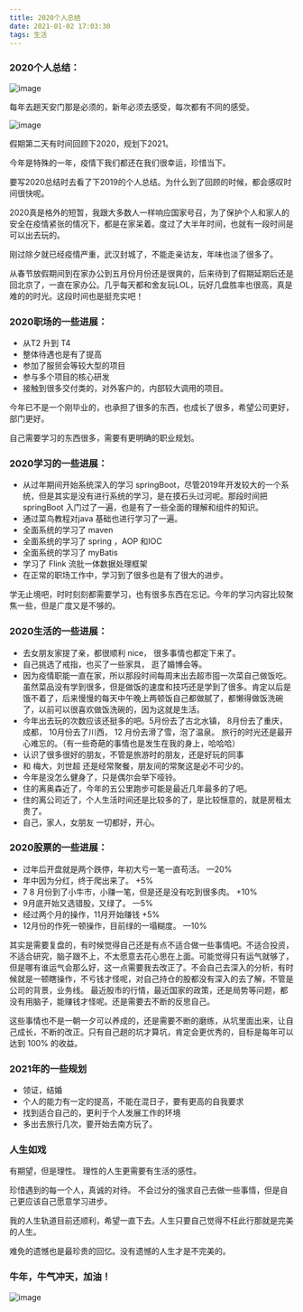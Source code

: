```yaml
---
title: 2020个人总结
date: 2021-01-02 17:03:30
tags: 生活
---
```


### 2020个人总结：

![image](https://images.pexels.com/photos/6085164/pexels-photo-6085164.jpeg?auto=compress&cs=tinysrgb&dpr=2&w=500)

每年去趟天安门那是必须的，新年必须去感受，每次都有不同的感受。

![image](https://images.pexels.com/photos/6372567/pexels-photo-6372567.jpeg?auto=compress&cs=tinysrgb&dpr=2&w=500)


假期第二天有时间回顾下2020，规划下2021。

今年是特殊的一年，疫情下我们都还在我们很幸运，珍惜当下。

要写2020总结时去看了下2019的个人总结。为什么到了回顾的时候，都会感叹时间很快呢。

2020真是格外的短暂，我跟大多数人一样响应国家号召，为了保护个人和家人的安全在疫情紧张的情况下，都是在家呆着。度过了大半年时间，也就有一段时间是可以出去玩的。

刚过除夕就已经疫情严重，武汉封城了，不能走亲访友，年味也淡了很多了。

从春节放假期间到在家办公到五月份月份还是很爽的，后来待到了假期延期后还是回北京了，一直在家办公。几乎每天都和舍友玩LOL，玩好几盘胜率也很高，真是难的的时光。这段时间也是挺充实吧！

### 2020职场的一些进展：

- 从T2 升到 T4
- 整体待遇也是有了提高
- 参加了服贸会等较大型的项目
- 参与多个项目的核心研发
- 接触到很多交付类的，对外客户的，内部较大调用的项目。

今年已不是一个刚毕业的，也承担了很多的东西，也成长了很多，希望公司更好，部门更好。

自己需要学习的东西很多，需要有更明确的职业规划。


### 2020学习的一些进展：

- 从过年期间开始系统深入的学习 springBoot，尽管2019年开发较大的一个系统，但是其实是没有进行系统的学习，是在摸石头过河呢。那段时间把springBoot 入门过了一遍，也是有了一些全面的理解和组件的知识。
- 通过菜鸟教程对java 基础也进行学习了一遍。
- 全面系统的学习了 maven
- 全面系统的学习了 spring ，AOP 和IOC
- 全面系统的学习了 myBatis
- 学习了 Flink  流批一体数据处理框架
- 在正常的职场工作中，学习到了很多也是有了很大的进步。

学无止境吧，时时刻刻都需要学习，也有很多东西在忘记。今年的学习内容比较聚焦一些，但是广度又是不够的。


### 2020生活的一些进展：

- 去女朋友家提了亲，都很顺利 nice， 很多事情也都定下来了。
- 自己挑选了戒指，也买了一些家具， 逛了婚博会等。
- 因为疫情职能一直在家，所以那段时间每周末出去超市囤一次菜自己做饭吃。虽然菜品没有学到很多，但是做饭的速度和技巧还是学到了很多。肯定以后是饿不着了，后来慢慢的每天中午晚上两顿饭自己都做腻了，都懒得做饭洗碗了，以前可以很喜欢做饭洗碗的，因为这就是生活。
- 今年出去玩的次数应该还挺多的吧。5月份去了古北水镇， 8月份去了重庆，成都， 10月份去了川西， 12 月份去滑了雪，泡了温泉。 旅行的时光还是最开心难忘的。（有一些奇葩的事情也是发生在我的身上，哈哈哈）
- 认识了很多很好的朋友，不管是旅游时的朋友，还是好玩的同事
- 和 梅大，刘世超 还是经常聚餐，朋友间的常聚这是必不可少的。
- 今年是没怎么健身了，只是偶尔会举下哑铃。
- 住的离奥森近了，今年的五公里跑步可能是最近几年最多的了吧。
- 住的离公司近了，个人生活时间还是比较多的了，是比较惬意的，就是房租太贵了。
- 自己，家人，女朋友 一切都好，开心。

### 2020股票的一些进展：

- 过年后开盘就是两个跌停，年初大亏一笔一直苟活。 —20%
- 年中因为分红，终于爬出来了。 +5%
- 7 8 月份到了小牛市，小赚一笔，但是还是没有吃到很多肉。 +10%
- 9月底开始又选错股，又绿了。 —5%
- 经过两个月的操作，11月开始赚钱 +5%
- 12月份的作死一顿操作，目前绿的一塌糊度。 —10%

其实是需要复盘的，有时候觉得自己还是有点不适合做一些事情吧。不适合投资，不适合研究，脑子跟不上，不太愿意去花心思在上面。可能觉得只有运气就够了，但是哪有谁运气会那么好，这一点需要我去改正了。不会自己去深入的分析，有时候就是一顿瞎操作，不亏钱才怪呢，对自己持仓的股都没有深入的去了解，不管是公司的背景，业务线。
最近股市的行情，最近国家的政策，还是局势等问题，都没有用脑子，能赚钱才怪呢。还是需要去不断的反思自己。

这些事情也不是一朝一夕可以养成的，还是需要不断的磨练，从坑里面出来，让自己成长，不断的改正。只有自己趟的坑才算坑，肯定会更优秀的，目标是每年可以达到 100% 的收益。

### 2021年的一些规划

- 领证，结婚
- 个人的能力有一定的提高，不能在混日子，要有更高的自我要求
- 找到适合自己的，更利于个人发展工作的环境
- 多出去旅行几次，要开始去南方玩了。


### 人生如戏

有期望，但是理性。 理性的人生更需要有生活的感性。 

珍惜遇到的每一个人，真诚的对待。 不会过分的强求自己去做一些事情，但是自己更应该自己愿意学习进步。

我的人生轨道目前还顺利，希望一直下去。人生只要自己觉得不枉此行那就是完美的人生。

难免的遗憾也是最珍贵的回忆。没有遗憾的人生才是不完美的。

### 牛年，牛气冲天，加油！

![image](https://images.pexels.com/photos/6085087/pexels-photo-6085087.jpeg?auto=compress&cs=tinysrgb&dpr=2&w=500)
